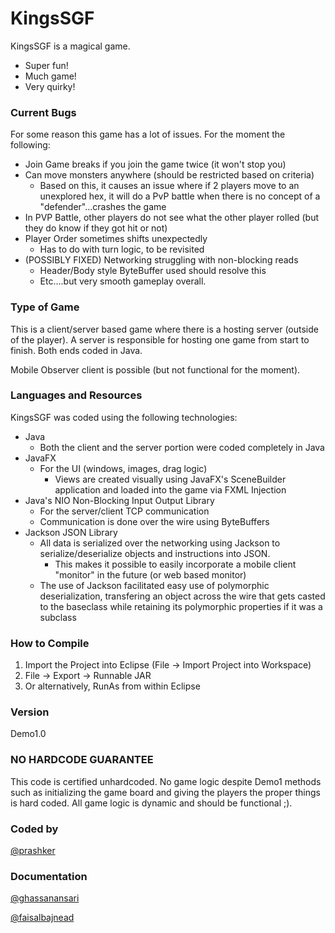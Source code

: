 KingsSGF
=========

KingsSGF is a magical game.

  - Super fun!
  - Much game!
  - Very quirky!

### Current Bugs

For some reason this game has a lot of issues. For the moment the following:
  * Join Game breaks if you join the game twice (it won't stop you)
  * Can move monsters anywhere (should be restricted based on criteria)
    * Based on this, it causes an issue where if 2 players move to an unexplored hex, it will do a PvP battle when there is no concept of a "defender"...crashes the game
  * In PVP Battle, other players do not see what the other player rolled (but they do know if they got hit or not)
  * Player Order sometimes shifts unexpectedly
    * Has to do with turn logic, to be revisited
  * (POSSIBLY FIXED) Networking struggling with non-blocking reads
    * Header/Body style ByteBuffer used should resolve this
    * Etc....but very smooth gameplay overall.

### Type of Game
This is a client/server based game where there is a hosting server (outside of the player). A server is responsible for hosting one game from start to finish. Both ends coded in Java.

Mobile Observer client is possible (but not functional for the moment).

### Languages and Resources
KingsSGF was coded using the following technologies:
  * Java
    * Both the client and the server portion were coded completely in Java
  * JavaFX
    * For the UI (windows, images, drag logic)
      * Views are created visually using JavaFX's SceneBuilder application and loaded into the game via FXML Injection
  * Java's NIO Non-Blocking Input Output Library
    * For the server/client TCP communication
    * Communication is done over the wire using ByteBuffers
  * Jackson JSON Library
    * All data is serialized over the networking using Jackson to serialize/deserialize objects and instructions into JSON.
      * This makes it possible to easily incorporate a mobile client "monitor" in the future (or web based monitor)
    * The use of Jackson facilitated easy use of polymorphic deserialization, transfering an object across the wire that gets casted to the baseclass while retaining its polymorphic properties if it was a subclass

### How to Compile
  1. Import the Project into Eclipse (File -> Import Project into Workspace)
  2. File -> Export -> Runnable JAR
  3. Or alternatively, RunAs from within Eclipse

### Version
Demo1.0

### NO HARDCODE GUARANTEE
This code is certified unhardcoded. No game logic despite Demo1 methods such as initializing the game board and giving the players the proper things is hard coded. All game logic is dynamic and should be functional ;).

### Coded by
[@prashker](http://prashker.net)

### Documentation
[@ghassanansari](https://github.com/ghassanansari)

[@faisalbajnead](https://github.com/faisalbajnead)

    